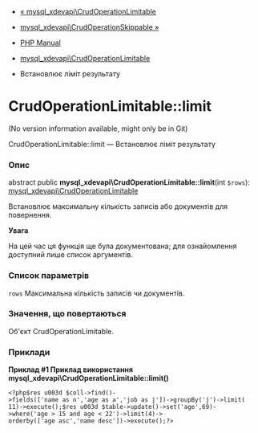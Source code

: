 - [«
mysql_xdevapi\CrudOperationLimitable](class.mysql-xdevapi-crudoperationlimitable.md)
- [mysql_xdevapi\CrudOperationSkippable
»](class.mysql-xdevapi-crudoperationskippable.md)

- [PHP Manual](index.md)
- [mysql_xdevapi\CrudOperationLimitable](class.mysql-xdevapi-crudoperationlimitable.md)
- Встановлює ліміт результату

# CrudOperationLimitable::limit

(No version information available, might only be in Git)

CrudOperationLimitable::limit — Встановлює ліміт результату

### Опис

abstract public **mysql_xdevapi\CrudOperationLimitable::limit**(int
`$rows`):
[mysql_xdevapi\CrudOperationLimitable](class.mysql-xdevapi-crudoperationlimitable.md)

Встановлює максимальну кількість записів або документів для
повернення.

**Увага**

На цей час ця функція ще була документована; для
ознайомлення доступний лише список аргументів.

### Список параметрів

`rows`
Максимальна кількість записів чи документів.

### Значення, що повертаються

Об'єкт CrudOperationLimitable.

### Приклади

**Приклад #1 Приклад використання
**mysql_xdevapi\CrudOperationLimitable::limit()****

` <?php$res u003d $coll->find()->fields(['name as n','age as a','job as j'])->groupBy('j')->limit( 11)->execute();$res u003d $table->update()->set('age',69)->where('age > 15 and age < 22')->limit(4)-> orderby(['age asc','name desc'])->execute();?> `
